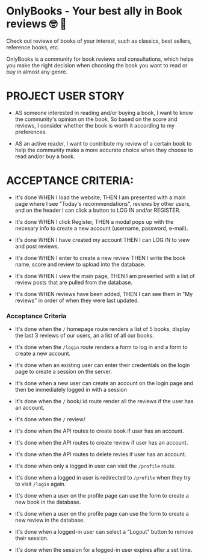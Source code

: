 # OnlyBooks - Your best ally in Book reviews  🤓 📖

Check out  reviews of books of your interest, such as classics, best sellers, reference books, etc.

OnlyBooks is a community for book reviews and consultations, which helps you make the right decision when choosing the book you want to read or buy in almost any genre.

# PROJECT USER STORY
- AS someone interested in reading and/or buying a book,
I want to know the community's opinion on the book, So based on the score and reviews, I consider whether the book is worth it according to my preferences.

- AS an active reader, I want to contribute my review of a certain book to help the community make a more accurate choice when they choose to read and/or buy a book.

# ACCEPTANCE CRITERIA:

- It's done WHEN I load the website,
THEN I am presented with a main page where I see "Today's recommendations", reviews by other users, and on the header I can click a button to LOG IN and/or REGISTER.

- It's done WHEN I click Register,
THEN a modal pops up with the necesary info to create a new account (username, password, e-mail).

- It's done WHEN I have created my account
THEN I can LOG IN to view and post reviews.

- It's done WHEN I enter to create a new review
THEN I write the book name, score and review to upload into the database.

- It's done WHEN I view the main page,
THEN I am presented with a list of review posts that are pulled from the database.

- It's done WHEN reviews have been added,
THEN I can see them in "My reviews" in order of when they were last updated.


### Acceptance Criteria

* It's done when the `/` homepage route renders a list of 5 books, display the last 3 reviews of our users, an a list  of all our books.

* It's done when the `/login` route renders a form to log in and a form to create a new account.

* It's done when an existing user can enter their credentials on the login page to create a session on the server.

* It's done when a new user can create an account on the login page and then be immediately logged in with a session

* It's done when the `/` book/:id route render all the reviews if the user has an account.

* It's done when the `/` review/

* It's done when the API routes to create book if user has an account.

* It's done when the API routes to create review if user has an account.

* It's done when the API routes to delete revies if user has an account.

* It's done when only a logged in user can visit the `/profile` route.

* It's done when a logged in user is redirected to `/profile` when they try to visit `/login` again.

* It's done when a user on the profile page can use the form to create a new book in the database.

* It's done when a user on the profile page can use the form to create a new review in the database.

* It's done when a logged-in user can select a "Logout" button to remove their session.

* It's done when the session for a logged-in user expires after a set time.
